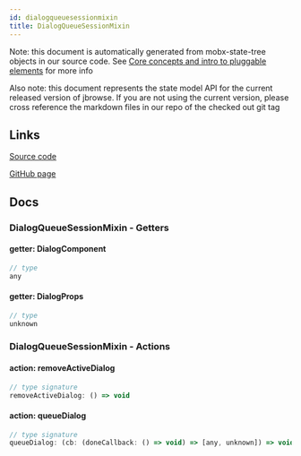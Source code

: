 ```yaml
---
id: dialogqueuesessionmixin
title: DialogQueueSessionMixin
---
```


Note: this document is automatically generated from mobx-state-tree objects in
our source code. See
[Core concepts and intro to pluggable elements](/docs/developer_guide/) for more
info

Also note: this document represents the state model API for the current released
version of jbrowse. If you are not using the current version, please cross
reference the markdown files in our repo of the checked out git tag

## Links

[Source code](https://github.com/GMOD/jbrowse-components/blob/main/packages/product-core/src/Session/DialogQueue.ts)

[GitHub page](https://github.com/GMOD/jbrowse-components/tree/main/website/docs/models/DialogQueueSessionMixin.md)

## Docs

### DialogQueueSessionMixin - Getters

#### getter: DialogComponent

```js
// type
any
```

#### getter: DialogProps

```js
// type
unknown
```

### DialogQueueSessionMixin - Actions

#### action: removeActiveDialog

```js
// type signature
removeActiveDialog: () => void
```

#### action: queueDialog

```js
// type signature
queueDialog: (cb: (doneCallback: () => void) => [any, unknown]) => void
```
